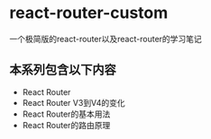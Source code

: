 # react-router-custom
一个极简版的react-router以及react-router的学习笔记
## 本系列包含以下内容
- React Router 
- React Router V3到V4的变化
- React Router的基本用法
- React Router的路由原理
